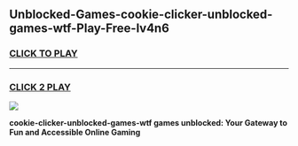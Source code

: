 
## Unblocked-Games-cookie-clicker-unblocked-games-wtf-Play-Free-lv4n6
<h3>
<a href="https://premium76.site?title=cookie-clicker-unblocked-games-wtf&ref=23A">CLICK TO PLAY</a></h3>
<hr>

<h3>
<a href="https://premium76.site?title=cookie-clicker-unblocked-games-wtf&ref=23A">CLICK 2 PLAY</a>
  
</h3>

<a href="https://premium76.site?title=cookie-clicker-unblocked-games-wtf&ref=23A"><img src="https://clearcache.store/games.png"></a>


**cookie-clicker-unblocked-games-wtf games unblocked: Your Gateway to Fun and Accessible Online Gaming**
